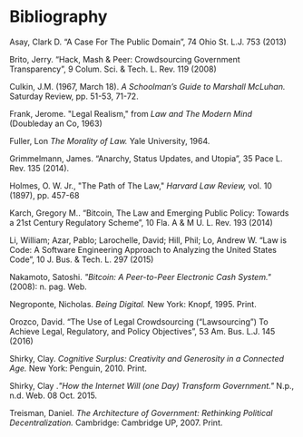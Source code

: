 # Bibliography

Asay, Clark D. “A Case For The Public Domain”, 74 Ohio St. L.J. 753 (2013)

Brito, Jerry. “Hack, Mash & Peer: Crowdsourcing Government Transparency”, 9 Colum. Sci. & Tech. L. Rev. 119 (2008)

Culkin, J.M. (1967, March 18). *A Schoolman’s Guide to Marshall McLuhan.* Saturday Review, pp. 51-53, 71-72.

Frank, Jerome. "Legal Realism," from *Law and The Modern Mind* (Doubleday an Co, 1963)

Fuller, Lon *The Morality of Law.* Yale University, 1964.

Grimmelmann, James. “Anarchy, Status Updates, and Utopia”, 35 Pace L. Rev. 135 (2014).

Holmes, O. W. Jr., "The Path of The Law," *Harvard Law Review,* vol. 10 (1897), pp. 457-68

Karch, Gregory M.. “Bitcoin, The Law and Emerging Public Policy: Towards a 21st Century Regulatory Scheme”, 10 Fla. A & M U. L. Rev. 193 (2014)

Li, William; Azar, Pablo; Larochelle, David; Hill, Phil; Lo, Andrew W. “Law is Code: A Software Engineering Approach to Analyzing the United States Code”, 10 J. Bus. & Tech. L. 297 (2015)

Nakamoto, Satoshi. *"Bitcoin: A Peer-to-Peer Electronic Cash System."* (2008): n. pag. Web.

Negroponte, Nicholas. *Being Digital.* New York: Knopf, 1995. Print.

Orozco, David. “The Use of Legal Crowdsourcing (“Lawsourcing”) To Achieve Legal, Regulatory, and Policy Objectives”, 53 Am. Bus. L.J. 145 (2016)

Shirky, Clay. *Cognitive Surplus: Creativity and Generosity in a Connected Age.* New York: Penguin, 2010. Print.

Shirky, Clay .*"How the Internet Will (one Day) Transform Government."*  N.p., n.d. Web. 08 Oct. 2015.

Treisman, Daniel. *The Architecture of Government: Rethinking Political Decentralization.* Cambridge: Cambridge UP, 2007. Print. 


